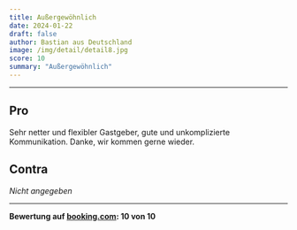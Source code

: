 ```yaml
---
title: Außergewöhnlich
date: 2024-01-22
draft: false
author: Bastian aus Deutschland
image: /img/detail/detail8.jpg
score: 10
summary: "Außergewöhnlich"
---
```


---

## Pro

Sehr netter und flexibler Gastgeber, gute und unkomplizierte Kommunikation. Danke, wir kommen gerne wieder.

## Contra

*Nicht angegeben*

---

**Bewertung auf [booking.com](https://www.booking.com/hotel/de/gasthaus-wini.de.html): 10 von 10**
